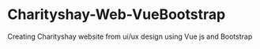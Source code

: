 # Charityshay-Web-VueBootstrap
Creating Charityshay website from ui/ux design using Vue js and Bootstrap
